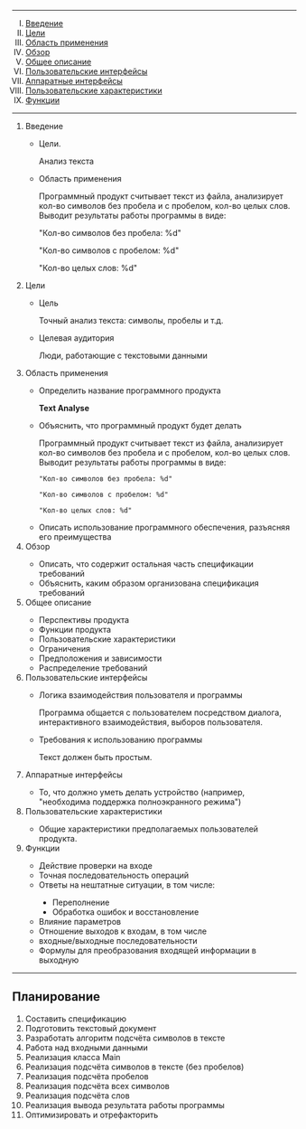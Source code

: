
<body link="blue" vlink="purple">
<hr>
<ol type="I" align="left">

<li><a href="#1link">Введение</a></li>

<li><a href="#2link">Цели</a></li>

<li><a href="#3link">Область применения</a></li>

<li><a href="#4link">Обзор</a></li>

<li><a href="#5link">Общее описание</a></li>

<li><a href="#6link">Пользовательские интерфейсы</a></li>

<li><a href="#7link">Аппаратные интерфейсы</a></li>

<li><a href="#8link">Пользовательские характеристики</a></li>

<li><a href="#9link">Функции</a></li>
</ol>
<hr>

<ol type="1" align="left">

<li><a name="1link">Введение</a></li>
<ul>
  <li>
    <p>Цели.</p>
   <p>Анализ текста </p></li>
  <li>
    <p>Область применения</p>
<p>Программный продукт считывает текст из файла, анализирует кол-во символов без пробела и с пробелом, кол-во целых слов.
Выводит результаты работы программы в виде:

"Кол-во символов без пробела: %d"

"Кол-во символов с пробелом: %d"

"Кол-во целых слов: %d"
</p>
</li>
</ul>
<li><a name="2link">Цели</a></li>
<ul>
  <li>
    <p>Цель</p>
    <p>Точный анализ текста: символы, пробелы и т.д.</p>
</li>
  <li>
    <p>Целевая аудитория</p>
    <p>Люди, работающие с текстовыми данными</p>
</li>
</ul>
  
<li><a name="3link">Область применения</a></li>
<ul>
  <li>
    <p>Определить название программного продукта</p>
    <p><b>Text Analyse</b></p>
  </li>
  <li>
    <p>Объяснить, что программный продукт будет делать</p>
    <p>Программный продукт считывает текст из файла, анализирует кол-во символов без пробела и с пробелом, кол-во целых слов.
    Выводит результаты работы программы в виде:

    "Кол-во символов без пробела: %d"

    "Кол-во символов с пробелом: %d"

    "Кол-во целых слов: %d"
</p>
</li>
  <li>Описать использование программного обеспечения, разъясняя его преимущества</li>
</ul>

<li><a name="4link">Обзор</a></li>
<ul>
  <li>Описать, что содержит остальная часть спецификации требований</li>
  <li>Объяснить, каким образом организована спецификация требований</li>
</ul>

<li><a name="5link">Общее описание</a></li>
<ul>
  <li>Перспективы продукта</li>
  <li>Функции продукта</li>
  <li>Пользовательские характеристики</li>
  <li>Ограничения</li>
  <li>Предположения и зависимости</li>
  <li>Распределение требований</li>
</ul>

<li><a name="6link">Пользовательские интерфейсы</a></li>
<ul>
  <li>
<p>Логика взаимодействия пользователя и программы</p>
<p>Программа общается с пользователем посредством диалога, интерактивного взаимодействия, выборов пользователя.</p>
</li>
  <li>
<p>Требования к использованию программы</p>
<p>Текст должен быть простым.</p>
</li>
</ul>

<li><a name="7link">Аппаратные интерфейсы</a></li>
<ul>
<li>То, что должно уметь делать устройство (например, "необходима поддержка полноэкранного режима")</li>
</ul>

<li><a name="8link">Пользовательские характеристики</a></li>
<ul>
<li>Общие характеристики предполагаемых пользователей продукта.</li>
</ul>
<li><a name="9link">Функции</a></li>
<ul>
  <li>Действие проверки на входе</li>
  <li>Точная последовательность операций</li>
  <li>Ответы на нештатные ситуации, в том числе:</li>
<ul style="list-style-type:disc">
  <li>Переполнение</li>
  <li>Обработка ошибок и восстановление</li>
</ul>
  <li>Влияние параметров</li>
  <li>Отношение выходов к входам, в том числе</li>
  <li>входные/выходные последовательности</li>
  <li>Формулы для преобразования входящей информации в выходную</li>
  </ul>
</ol>
<hr>
<h2><b>Планирование</b></h2>
<ol type="1" align="left">
<li>Составить спецификацию</li>
<li>Подготовить текстовый документ</li>
<li>Разработать алгоритм подсчёта символов в тексте</li>
<li>Работа над входными данными</li>
<li>Реализация класса Main</li>
<li>Реализация подсчёта символов в тексте (без пробелов)</li>
<li>Реализация подсчёта пробелов</li>
<li>Реализация подсчёта всех символов</li>
<li>Реализация подсчёта слов</li>
<li>Реализация вывода результата работы программы</li>
<li>Оптимизировать и отрефакторить</li>
</ol>
